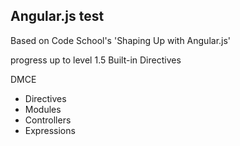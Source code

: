 ## Angular.js test

Based on Code School's 'Shaping Up with Angular.js'

progress up to level 1.5 Built-in Directives

DMCE
  - Directives
  - Modules
  - Controllers
  - Expressions

